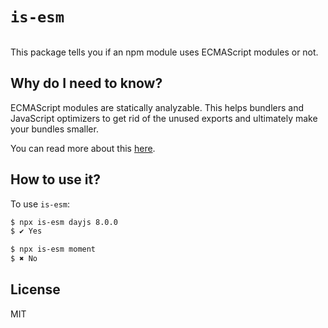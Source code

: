 # `is-esm`

<p align="center">
  <img src="https://raw.githubusercontent.com/mgechev/is-esm/master/demo.gif" alt="">
</p>

This package tells you if an npm module uses ECMAScript modules or not.

## Why do I need to know?

ECMAScript modules are statically analyzable. This helps bundlers and JavaScript optimizers to get rid of the unused exports and ultimately make your bundles smaller.

You can read more about this [here](https://web.dev/commonjs-larger-bundles/).

## How to use it?

To use `is-esm`:

```sh
$ npx is-esm dayjs 8.0.0
$ ✔ Yes
```

```sh
$ npx is-esm moment
$ ✖ No
```

## License

MIT
